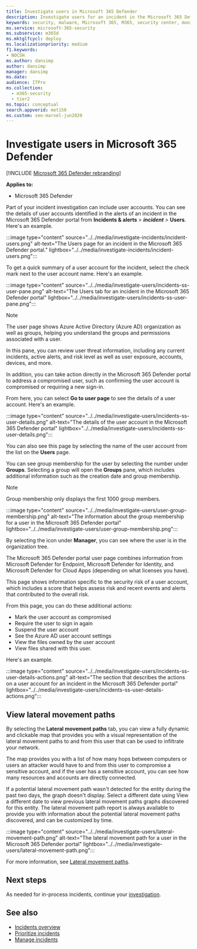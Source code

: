 ```yaml
---
title: Investigate users in Microsoft 365 Defender
description: Investigate users for an incident in the Microsoft 365 Defender portal.
keywords: security, malware, Microsoft 365, M365, security center, monitor, report, identities, data, devices, apps, incident, analyze, response
ms.service: microsoft-365-security
ms.subservice: m365d
ms.mktglfcycl: deploy
ms.localizationpriority: medium
f1.keywords:
- NOCSH
ms.author: dansimp
author: dansimp
manager: dansimp
ms.date: 
audience: ITPro
ms.collection: 
  - m365-security
  - tier2 
ms.topic: conceptual
search.appverid: met150
ms.custom: seo-marvel-jun2020
---
```

# Investigate users in Microsoft 365 Defender

[!INCLUDE [Microsoft 365 Defender rebranding](../includes/microsoft-defender.md)]

**Applies to:**

- Microsoft 365 Defender

Part of your incident investigation can include user accounts. You can see the details of user accounts identified in the alerts of an incident in the Microsoft 365 Defender portal from **Incidents & alerts** \> ***incident*** \> **Users**. Here's an example.

:::image type="content" source="../../media/investigate-incidents/incident-users.png" alt-text="The Users page for an incident in the Microsoft 365 Defender portal." lightbox="../../media/investigate-incidents/incident-users.png":::

To get a quick summary of a user account for the incident, select the check mark next to the user account name. Here's an example.

:::image type="content" source="../../media/investigate-users/incidents-ss-user-pane.png" alt-text="The Users tab for an incident in the Microsoft 365 Defender portal" lightbox="../../media/investigate-users/incidents-ss-user-pane.png":::

> [!NOTE]
> The user page shows Azure Active Directory (Azure AD) organization as well as groups, helping you understand the groups and permissions associated with a user.

In this pane, you can review user threat information, including any current incidents, active alerts, and risk level as well as user exposure, accounts, devices, and more.

In addition, you can take action directly in the Microsoft 365 Defender portal to address a compromised user, such as confirming the user account is compromised or requiring a new sign-in.

From here, you can select **Go to user page** to see the details of a user account. Here's an example.

:::image type="content" source="../../media/investigate-users/incidents-ss-user-details.png" alt-text="The details of the user account in the Microsoft 365 Defender portal" lightbox="../../media/investigate-users/incidents-ss-user-details.png":::

You can also see this page by selecting the name of the user account from the list on the **Users** page.

You can see group membership for the user by selecting the number under **Groups**. Selecting a group will open the **Groups** pane, which includes additional information such as the creation date and group membership.

> [!NOTE]
> Group membership only displays the first 1000 group members.

:::image type="content" source="../../media/investigate-users/user-group-membership.png" alt-text="The information about the group membership for a user in the Microsoft 365 Defender portal" lightbox="../../media/investigate-users/user-group-membership.png":::

By selecting the icon under **Manager**, you can see where the user is in the organization tree.

The Microsoft 365 Defender portal user page combines information from Microsoft Defender for Endpoint, Microsoft Defender for Identity, and Microsoft Defender for Cloud Apps (depending on what licenses you have).

This page shows information specific to the security risk of a user account, which includes a score that helps assess risk and recent events and alerts that contributed to the overall risk.

From this page, you can do these additional actions:

- Mark the user account as compromised
- Require the user to sign in again
- Suspend the user account
- See the Azure AD user account settings
- View the files owned by the user account
- View files shared with this user.

Here's an example.

:::image type="content" source="../../media/investigate-users/incidents-ss-user-details-actions.png" alt-text="The section that describes the actions on a user account for an incident in the Microsoft 365 Defender portal" lightbox="../../media/investigate-users/incidents-ss-user-details-actions.png":::

## View lateral movement paths

By selecting the **Lateral movement paths** tab, you can view a fully dynamic and clickable map that provides you with a visual representation of the lateral movement paths to and from this user that can be used to infiltrate your network.

The map provides you with a list of how many hops between computers or users an attacker would have to and from this user to compromise a sensitive account, and if the user has a sensitive account, you can see how many resources and accounts are directly connected.

If a potential lateral movement path wasn't detected for the entity during the past two days, the graph doesn't display. Select a different date using View a different date to view previous lateral movement paths graphs discovered for this entity. The lateral movement path report is always available to provide you with information about the potential lateral movement paths discovered, and can be customized by time.

:::image type="content" source="../../media/investigate-users/lateral-movement-path.png" alt-text="The lateral movement path for a user in the Microsoft 365 Defender portal" lightbox="../../media/investigate-users/lateral-movement-path.png":::

For more information, see [Lateral movement paths](/defender-for-identity/use-case-lateral-movement-path).

## Next steps

As needed for in-process incidents, continue your [investigation](investigate-incidents.md).

## See also

- [Incidents overview](incidents-overview.md)
- [Prioritize incidents](incident-queue.md)
- [Manage incidents](manage-incidents.md)
